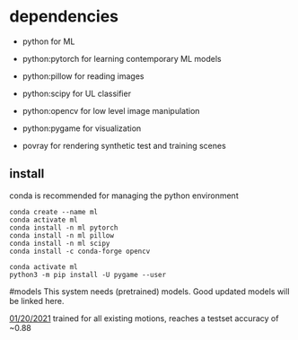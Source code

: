 # dependencies
* python             for ML
* python:pytorch     for learning contemporary ML models
* python:pillow      for reading images
* python:scipy       for UL classifier
* python:opencv      for low level image manipulation
* python:pygame      for visualization

* povray             for rendering synthetic test and training scenes

## install
conda is recommended for managing the python environment

    conda create --name ml
    conda activate ml
    conda install -n ml pytorch
    conda install -n ml pillow
    conda install -n ml scipy
    conda install -c conda-forge opencv
    
    conda activate ml
    python3 -m pip install -U pygame --user

#models
This system needs (pretrained) models. Good updated models will be linked here.

[01/20/2021](https://drive.google.com/file/d/16fGJp-2tY2CO2GkRyGkie2tDQQXpAftS/view?usp=sharing) trained for all existing motions, reaches a testset accuracy of ~0.88<br/>
